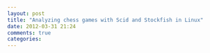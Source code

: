 ```yaml
---
layout: post
title: "Analyzing chess games with Scid and Stockfish in Linux"
date: 2012-03-31 21:24
comments: true
categories: 
---
```


